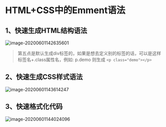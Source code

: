 # HTML+CSS中的Emment语法

## 1、快速生成HTML结构语法

![image-20200601142635601](F:\笔记\java_Study\html知识点\assets\Emment语法.png)

> 第五点是默认生成div标签的，如果是想去定义别的标签的话，可以是这样 标签名+.class属性名，例如: p.demo 则生成 `<p class="demo"></p>`

## 2、快速生成CSS样式语法

![image-20200601143614247](F:\笔记\java_Study\html知识点\assets\Emment语法2.png)

## 3、快速格式化代码

![image-20200601144024096](F:\笔记\java_Study\html知识点\assets\Emment语法3.png)